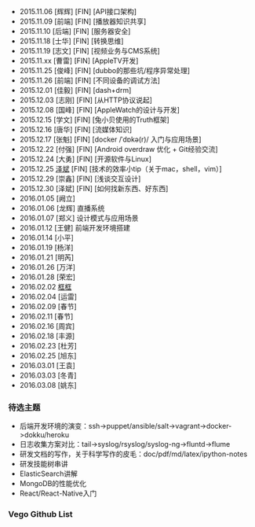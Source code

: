 * 2015.11.06 [辉辉] [FIN] [API接口架构]
* 2015.11.09 [前端] [FIN] [播放器知识共享]
* 2015.11.10 [后端] [FIN] [服务器安全]
* 2015.11.18 [士华] [FIN] [转换思维]
* 2015.11.19 [志文] [FIN] [视频业务与CMS系统]
* 2015.11.xx [曹雷] [FIN] [AppleTV开发]
* 2015.11.25 [俊峰] [FIN] [dubbo的那些坑/程序异常处理]
* 2015.11.26 [前端] [FIN] [不同设备的调试方法]
* 2015.12.01 [佳毅] [FIN] [dash+drm]
* 2015.12.03 [志刚] [FIN] [从HTTP协议说起]
* 2015.12.08 [国峰] [FIN] [AppleWatch的设计与开发]
* 2015.12.15 [学文] [FIN] [兔小贝使用的Truth框架]
* 2015.12.16 [唐华] [FIN] [流媒体知识]
* 2015.12.17 [张魁] [FIN] [docker /ˈdɒkə(r)/ 入门与应用场景]
* 2015.12.22 [付强] [FIN] [Android overdraw 优化 + Git经验交流]
* 2015.12.24 [大勇] [FIN] [开源软件与Linux]
* 2015.12.25 [泽斌](https://github.com/yuzebin) [FIN] [技术的效率小tip（关于mac，shell，vim）]
* 2015.12.29 [崇鑫] [FIN] [浅谈交互设计]
* 2015.12.30 [泽斌] [FIN] [如何找新东西、好东西]
* 2016.01.05 [阙立]
* 2016.01.06 [龙辉] 直播系统
* 2016.01.07 [郑义] 设计模式与应用场景
* 2016.01.12 [王健] 前端开发环境搭建
* 2016.01.14 [小平]
* 2016.01.19 [杨洋]
* 2016.01.21 [明芮]
* 2016.01.26 [万洋]
* 2016.01.28 [荣宏]
* 2016.02.02 [框框](https://github.com/eric183)
* 2016.02.04 [运雷]
* 2016.02.09 [春节]
* 2016.02.11 [春节]
* 2016.02.16 [周宾]
* 2016.02.18 [丰源]
* 2016.02.23 [杜芳]
* 2016.02.25 [旭东]
* 2016.03.01 [王袁]
* 2016.03.03 [冬青]
* 2016.03.08 [姚东]


### 待选主题
 * 后端开发环境的演变：ssh->puppet/ansible/salt->vagrant->docker->dokku/heroku
 * 日志收集方案对比：tail->syslog/rsyslog/syslog-ng->fluntd->flume
 * 研发文档的写作，关于科学写作的皮毛：doc/pdf/md/latex/ipython-notes
 * 研发技能树串讲
 * ElasticSearch讲解
 * MongoDB的性能优化
 * React/React-Native入门

### Vego Github List
